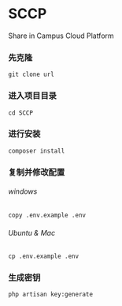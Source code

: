 # SCCP
Share in Campus Cloud Platform

### 先克隆

`git clone url`

### 进入项目目录

`cd SCCP`

### 进行安装

`composer install`

### 复制并修改配置

###### windows

`copy .env.example .env`

###### Ubuntu & Mac

`cp .env.example .env`

### 生成密钥

`php artisan key:generate`
